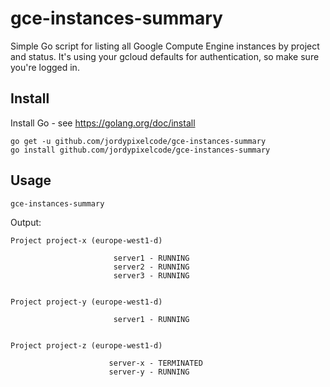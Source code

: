 # gce-instances-summary

Simple Go script for listing all Google Compute Engine instances by project and status.
It's using your gcloud defaults for authentication, so make sure you're logged in.

## Install

Install Go - see https://golang.org/doc/install

```
go get -u github.com/jordypixelcode/gce-instances-summary
go install github.com/jordypixelcode/gce-instances-summary
```

## Usage

```
gce-instances-summary
```

Output:

```
Project project-x (europe-west1-d)

                       server1 - RUNNING
                       server2 - RUNNING
                       server3 - RUNNING


Project project-y (europe-west1-d)

                       server1 - RUNNING


Project project-z (europe-west1-d)

                      server-x - TERMINATED
                      server-y - RUNNING
```
